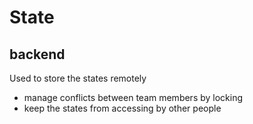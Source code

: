 # State

## backend
Used to store the states remotely
- manage conflicts between team members by locking
- keep the states from accessing by other people
